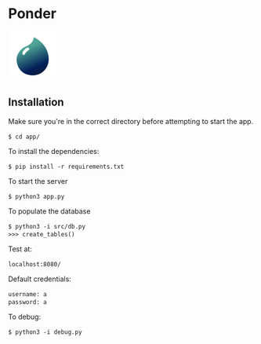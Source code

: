 # Ponder
<img src="/app/static/transparentraindrop.png" width="100"> 

## Installation
Make sure you're in the correct directory before attempting to start the app.

```
$ cd app/
```

To install the dependencies:

```
$ pip install -r requirements.txt
````
To start the server

```
$ python3 app.py
```

To populate the database
```
$ python3 -i src/db.py
>>> create_tables()
```

Test at:
```
localhost:8080/
```

Default credentials:
```
username: a
password: a
```

To debug:
```
$ python3 -i debug.py
```
